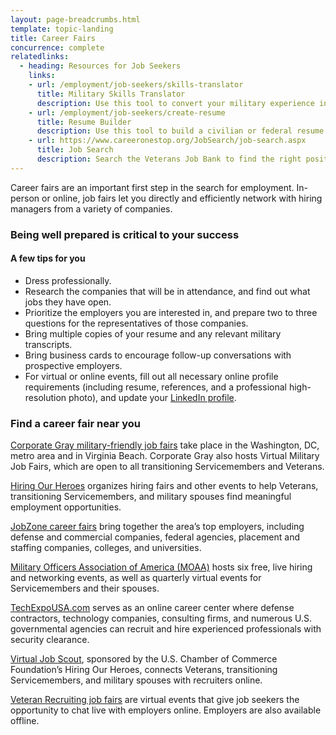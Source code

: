 ```yaml
---
layout: page-breadcrumbs.html
template: topic-landing
title: Career Fairs
concurrence: complete
relatedlinks:
  - heading: Resources for Job Seekers
    links:
    - url: /employment/job-seekers/skills-translator
      title: Military Skills Translator
      description: Use this tool to convert your military experience into civilian language that hiring managers can easily understand.
    - url: /employment/job-seekers/create-resume
      title: Resume Builder
      description: Use this tool to build a civilian or federal resume.
    - url: https://www.careeronestop.org/JobSearch/job-search.aspx
      title: Job Search
      description: Search the Veterans Job Bank to find the right position for you.
---
```

<div itemscope itemtype ="http://schema.org/HowTo">
<div class="va-introtext" itemprop="description">

Career fairs are an important first step in the search for employment. In-person or online, job fairs let you directly and efficiently network with hiring managers from a variety of companies.

</div>

<div itemprop="steps" itemscope itemtype ="http://schema.org/HowToSection">

<h3 itemprop="name">Being well prepared is critical to your success</h3>
<div itemprop="itemListElement">

#### A few tips for you

- Dress professionally.
- Research the companies that will be in attendance, and find out what jobs they have open.
- Prioritize the employers you are interested in, and prepare two to three questions for the representatives of those companies.
- Bring multiple copies of your resume and any relevant military transcripts.
- Bring business cards to encourage follow-up conversations with prospective employers.
- For virtual or online events, fill out all necessary online profile requirements (including resume, references, and a professional high-resolution photo), and update your [LinkedIn profile](https://www.linkedin.com/).

</div>
</div>

<div itemprop="steps" itemscope itemtype ="http://schema.org/HowToSection">

<h3 itemprop="name">Find a career fair near you</h3>
<div itemprop="itemListElement">

[Corporate Gray military-friendly job fairs](http://www.corporategray.com/jobfairs) take place in the Washington, DC, metro area and in Virginia Beach. Corporate Gray also hosts Virtual Military Job Fairs, which are open to all transitioning Servicemembers and Veterans.

[Hiring Our Heroes](https://www.uschamberfoundation.org/events/hiringfairs) organizes hiring fairs and other events to help Veterans, transitioning Servicemembers, and military spouses find meaningful employment opportunities.

[JobZone career fairs](https://www.jobzoneonline.com/) bring together the area’s top employers, including defense and commercial companies, federal agencies, placement and staffing companies, colleges, and universities.

[Military Officers Association of America (MOAA)](http://www.moaa.org/) hosts six free, live hiring and networking events, as well as quarterly virtual events for Servicemembers and their spouses.

[TechExpoUSA.com](https://techexpousa.com/) serves as an online career center where defense contractors, technology companies, consulting firms, and numerous U.S. governmental agencies can recruit and hire experienced professionals with security clearance.

[Virtual Job Scout](https://www.virtualjobscout.org/), sponsored by the U.S. Chamber of Commerce Foundation’s Hiring Our Heroes, connects Veterans, transitioning Servicemembers, and military spouses with recruiters online.

[Veteran Recruiting job fairs](http://veteranrecruiting.com/) are virtual events that give job seekers the opportunity to chat live with employers online. Employers are also available offline.

</div>
</div>
</div>
